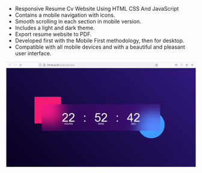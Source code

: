 - Responsive Resume Cv Website Using HTML CSS And JavaScript
- Contains a mobile navigation with icons.
- Smooth scrolling in each section in mobile version.
- Includes a light and dark theme.
- Export resume website to PDF.
- Developed first with the Mobile First methodology, then for desktop.
- Compatible with all mobile devices and with a beautiful and pleasant user interface.

![preview img](/preview.png)
